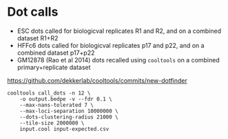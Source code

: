 # Dot calls

 - ESC dots called for biologicval replicates R1 and R2, and on a combined dataset R1+R2
 - HFFc6 dots called for biologicval replicates p17 and p22, and on a combined dataset p17+p22
 - GM12878 (Rao et al 2014) dots recalled using `cooltools` on a combined primary+replicate dataset
  
 https://github.com/dekkerlab/cooltools/commits/new-dotfinder

```
cooltools call_dots -n 12 \
    -o output.bedpe -v --fdr 0.1 \
    --max-nans-tolerated 7 \
    --max-loci-separation 10000000 \
    --dots-clustering-radius 21000 \
    --tile-size 2000000 \
    input.cool input-expected.csv
```
